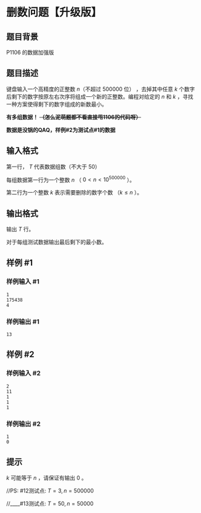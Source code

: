 # 删数问题【升级版】

## 题目背景

P1106 的数据加强版

## 题目描述

键盘输入一个高精度的正整数 $n$（不超过 $500000$ 位） ，去掉其中任意 $k$ 个数字后剩下的数字按原左右次序将组成一个新的正整数。编程对给定的 $n$ 和 $k$ ，寻找一种方案使得剩下的数字组成的新数最小。

**有多组数据！ ~~（怎么泥萌题都不看直接甩1106的代码呀）~~**

**数据是没锅的QAQ，样例#2为测试点#1的数据**

## 输入格式

第一行， $T$ 代表数据组数（不大于 $50$）

每组数据第一行为一个整数 $n$ （ $0 \lt n \lt 10^{500000}$ ）。

第二行为一个整数 $k$ 表示需要删除的数字个数 （$k \leq n$ ）。

## 输出格式

输出 $T$ 行。

对于每组测试数据输出最后剩下的最小数。

## 样例 #1

### 样例输入 #1

```
1
175438 
4
```

### 样例输出 #1

```
13
```

## 样例 #2

### 样例输入 #2

```
2
11
1
1
1
```

### 样例输出 #2

```
1
0
```

## 提示

$k$ 可能等于 $n$ ，请保证有输出 $0$ 。

//PS: #12测试点: $T = 3 , n = 500000$

//____#13测试点: $T = 50 , n = 50000$